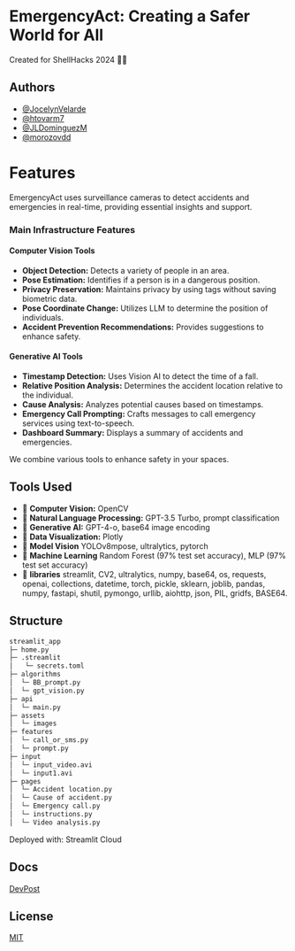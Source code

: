 
# EmergencyAct: Creating a Safer World for All 

Created for ShellHacks 2024 🦖🌴

## Authors

- [@JocelynVelarde](https://github.com/JocelynVelarde)
- [@htovarm7](https://github.com/htovarm7)
- [@JLDominguezM](https://github.com/JLDominguezM)
- [@morozovdd](https://github.com/morozovdd)

# Features
EmergencyAct uses surveillance cameras to detect accidents and emergencies in real-time, providing essential insights and support.

### Main Infrastructure Features
#### Computer Vision Tools
- **Object Detection:** Detects a variety of people in an area.
- **Pose Estimation:** Identifies if a person is in a dangerous position.
- **Privacy Preservation:** Maintains privacy by using tags without saving biometric data.
- **Pose Coordinate Change:** Utilizes LLM to determine the position of individuals.
- **Accident Prevention Recommendations:** Provides suggestions to enhance safety.

#### Generative AI Tools
- **Timestamp Detection:** Uses Vision AI to detect the time of a fall.
- **Relative Position Analysis:** Determines the accident location relative to the individual.
- **Cause Analysis:** Analyzes potential causes based on timestamps.
- **Emergency Call Prompting:** Crafts messages to call emergency services using text-to-speech.
- **Dashboard Summary:** Displays a summary of accidents and emergencies.

We combine various tools to enhance safety in your spaces.

## Tools Used
- 📌 **Computer Vision:** OpenCV
- 📌 **Natural Language Processing:** GPT-3.5 Turbo, prompt classification
- 📌 **Generative AI:** GPT-4-o, base64 image encoding
- 📌 **Data Visualization:** Plotly
- 📌 **Model Vision** YOLOv8mpose, ultralytics, pytorch
- 📌 **Machine Learning** Random Forest (97% test set accuracy), MLP (97% test set accuracy)
- 📌 **libraries** streamlit, CV2, ultralytics, numpy, base64, os, requests, openai, collections, datetime, torch, pickle, sklearn, joblib, pandas, numpy, fastapi, shutil, pymongo, urllib, aiohttp, json, PIL, gridfs, BASE64.

## Structure
```bash
streamlit_app 
├─ home.py
├─ .streamlit
│   └─ secrets.toml
├─ algorithms
│  └─ BB_prompt.py
│  └─ gpt_vision.py
├─ api
│  └─ main.py
├─ assets
│  └─ images
├─ features
│  └─ call_or_sms.py
│  └─ prompt.py
├─ input
│  └─ input_video.avi
│  └─ input1.avi
├─ pages
│  └─ Accident location.py
│  └─ Cause of accident.py
│  └─ Emergency call.py
│  └─ instructions.py
│  └─ Video analysis.py
```

Deployed with: Streamlit Cloud

  ## Docs

[DevPost](https://devpost.com/software/emergencyact)


## License

[MIT](https://choosealicense.com/licenses/mit/)
